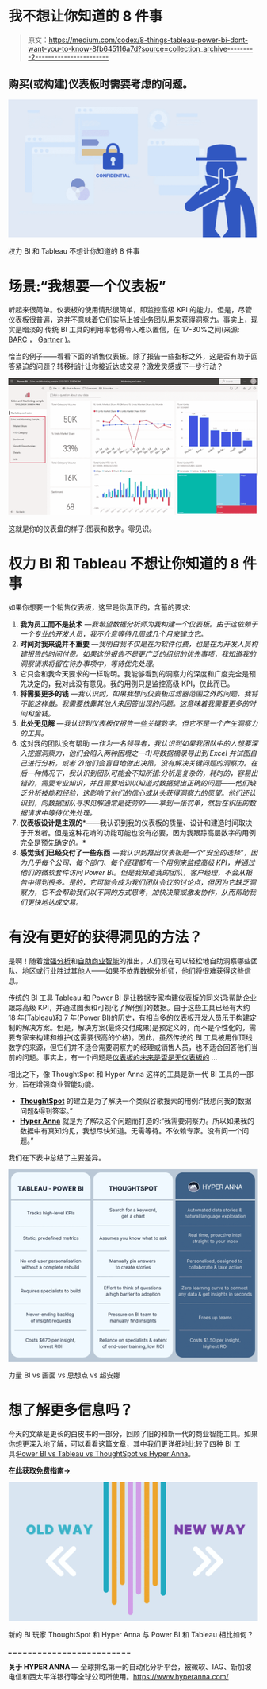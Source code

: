 # 我不想让你知道的 8 件事

> 原文：<https://medium.com/codex/8-things-tableau-power-bi-dont-want-you-to-know-8fb645116a7d?source=collection_archive---------2----------------------->

## 购买(或构建)仪表板时需要考虑的问题。

![](img/b18cc5f04c01e7fc40ff56c60afc21aa.png)

权力 BI 和 Tableau 不想让你知道的 8 件事

# 场景:“我想要一个仪表板”

听起来很简单。仪表板的使用情形很简单，即监控高级 KPI 的能力。但是，尽管仪表板很普遍，这并不意味着它们实际上被业务团队用来获得洞察力。事实上，现实是暗淡的:传统 BI 工具的利用率低得令人难以置信，在 17-30%之间(来源: [BARC](http://barc-research.com/category/the-bi-survey/) ， [Gartner](https://www.gartner.com/doc/3753469) )。

恰当的例子——看看下面的销售仪表板。除了报告一些指标之外，这是否有助于回答紧迫的问题？转移指针让你接近达成交易？激发灵感或下一步行动？

![](img/c256bd9107ac4227615b2bc2ba9f6745.png)

这就是你的仪表盘的样子:图表和数字。零见识。

# 权力 BI 和 Tableau 不想让你知道的 8 件事

如果你想要一个销售仪表板，这里是你真正的，含蓄的要求:

1.  **我为员工而不是技术** *—我希望数据分析师为我构建一个仪表板。由于这依赖于一个专业的开发人员，我不介意等待几周或几个月来建立它。*
2.  **时间对我来说并不重要** *—我明白我不仅是在为软件付费，也是在为开发人员构建报告的时间付费。如果这份报告不是更广泛的组织的优先事项，我知道我的洞察请求将留在待办事项中，等待优先处理。*
3.  它只会和我今天要求的一样聪明。我能够看到的洞察力的深度和广度完全是预先决定的，我对此没有意见。我的用例只是监控高级 KPI，仅此而已。
4.  **将需要更多的钱** *—我认识到，如果我想问仪表板过滤器范围之外的问题，我将不能这样做。我需要依靠其他人来回答出现的问题。这意味着我需要更多的时间和金钱。*
5.  **此处无见解** *—我认识到仪表板仅报告一些关键数字。但它不是一个产生洞察力的工具。*
6.  这对我的团队没有帮助 *—作为一名领导者，我认识到如果我团队中的人想要深入挖掘洞察力，他们会陷入两种困境之一:1)将数据摘录导出到 Excel 并试图自己进行分析，或者 2)他们会盲目地做出决策，没有解决关键问题的洞察力。在后一种情况下，我认识到团队可能会不知所措:分析是复杂的，耗时的，容易出错的，需要专业知识，并且需要培训以知道对数据提出正确的问题——他们缺乏分析技能和经验，这影响了他们的信心或从头获得洞察力的愿望。他们还认识到，向数据团队寻求见解通常是徒劳的——拿到一张罚单，然后在积压的数据请求中等待优先处理。*
7.  **仪表板设计是主观的***——我认识到我的仪表板的质量、设计和建造时间取决于开发者。但是这种花哨的功能可能也没有必要，因为我跟踪高层数字的用例完全是预先确定的。*
8.  **感觉我们已经交付了一些东西** *—我认识到推出仪表板是一个“安全的选择”，因为几乎每个公司、每个部门、每个经理都有一个用例来监控高级 KPI，并通过他们的微软套件访问 Power BI。但是我知道我的团队，客户经理，不会从报告中得到很多。是的，它可能会成为我们团队会议的讨论点，但因为它缺乏洞察力，它不会帮助我们以不同的方式思考，加快决策或激发协作，从而帮助我们更快地达成交易。*

# 有没有更好的获得洞见的方法？

是啊！随着[增强分析](https://www.gartner.com/en/information-technology/glossary/augmented-analytics)和[自助商业智能](https://www.gartner.com/en/information-technology/glossary/self-service-business-intelligence)的推出，人们现在可以轻松地自助洞察哪些团队、地区或行业胜过其他人——如果不依靠数据分析师，他们将很难获得这些信息。

传统的 BI 工具 [Tableau](https://www.tableau.com/) 和 [Power BI](https://powerbi.microsoft.com/) 是让数据专家构建仪表板的同义词:帮助企业跟踪高级 KPI，并通过图表和可视化了解他们的数据。由于这些工具已经有大约 18 年(Tableau)和 7 年(Power BI)的历史，有相当多的仪表板开发人员乐于构建定制的解决方案。但是，解决方案(最终交付成果)是预定义的，而不是个性化的，需要专家来构建和维护(这需要很高的价格)。因此，虽然传统的 BI 工具被用作顶线数字的来源，但它们并不适合需要洞察力的经理或销售人员，也不适合回答他们当前的问题。事实上，有一个问题是[仪表板的未来是否是无仪表板的](https://scribblr42.medium.com/the-future-of-dashboards-is-dashboardless-6f746ea7d850) …

相比之下，像 ThoughtSpot 和 Hyper Anna 这样的工具是新一代 BI 工具的一部分，旨在增强商业智能功能。

*   [**ThoughtSpot**](https://www.thoughtspot.com/) 的建立是为了解决一个类似谷歌搜索的用例:“我想问我的数据问题&得到答案。”
*   [**Hyper Anna**](https://www.hyperanna.com/) 就是为了解决这个问题而打造的:“我需要洞察力。所以如果我的数据中有真知灼见，我想尽快知道。无需等待。不依赖专家。没有问一个问题。”

我们在下表中总结了主要差异。

![](img/6659c1ff1daaa517b437b244fa719470.png)

力量 BI vs 画面 vs 思想点 vs 超安娜

# 想了解更多信息吗？

今天的文章是更长的白皮书的一部分，回顾了旧的和新一代的商业智能工具。如果你想更深入地了解，可以看看这篇文章，其中我们更详细地比较了四种 BI 工具:[Power BI vs Tableau vs ThoughtSpot vs Hyper Anna](https://hyperanna.medium.com/sales-analytics-how-do-the-new-bi-players-thoughtspot-hyper-anna-compare-to-power-bi-tableau-ed14909d1846#88c5)。

[**在此获取免费指南→**](/geekculture/sales-analytics-how-do-the-new-bi-players-thoughtspot-hyper-anna-compare-to-power-bi-tableau-ed14909d1846)

![](img/0f7db595dd0a6e4df5659d6a9abe6de5.png)

新的 BI 玩家 ThoughtSpot 和 Hyper Anna 与 Power BI 和 Tableau 相比如何？

**_ _ _ _ _ _ _ _ _ _ _ _ _ _ _ _ _ _ _ _ _ _ _ _ _**

**关于 HYPER ANNA —** 全球排名第一的自动化分析平台，被微软、IAG、新加坡电信和西太平洋银行等全球公司所使用。https://www.hyperanna.com/